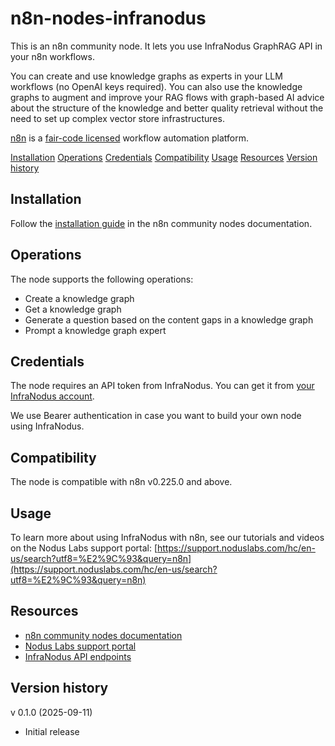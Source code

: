 # n8n-nodes-infranodus

This is an n8n community node. It lets you use InfraNodus GraphRAG API in your n8n workflows.

You can create and use knowledge graphs as experts in your LLM workflows (no OpenAI keys required). You can also use the knowledge graphs to augment and improve your RAG flows with graph-based AI advice about the structure of the knowledge and better quality retrieval without the need to set up complex vector store infrastructures.

[n8n](https://n8n.io/) is a [fair-code licensed](https://docs.n8n.io/reference/license/) workflow automation platform.

[Installation](#installation)
[Operations](#operations)
[Credentials](#credentials)
[Compatibility](#compatibility)
[Usage](#usage)
[Resources](#resources)
[Version history](#version-history)

## Installation

Follow the [installation guide](https://docs.n8n.io/integrations/community-nodes/installation/) in the n8n community nodes documentation.

## Operations

The node supports the following operations:

- Create a knowledge graph
- Get a knowledge graph
- Generate a question based on the content gaps in a knowledge graph
- Prompt a knowledge graph expert

## Credentials

The node requires an API token from InfraNodus. You can get it from [your InfraNodus account](https://infranodus.com/api-access).

We use Bearer authentication in case you want to build your own node using InfraNodus.

## Compatibility

The node is compatible with n8n v0.225.0 and above.

## Usage

To learn more about using InfraNodus with n8n, see our tutorials and videos on the Nodus Labs support portal: [https://support.noduslabs.com/hc/en-us/search?utf8=%E2%9C%93&query=n8n](https://support.noduslabs.com/hc/en-us/search?utf8=%E2%9C%93&query=n8n)

## Resources

- [n8n community nodes documentation](https://docs.n8n.io/integrations/#community-nodes)
- [Nodus Labs support portal](https://support.noduslabs.com/hc/en-us/search?utf8=%E2%9C%93&query=n8n)
- [InfraNodus API endpoints](https://support.noduslabs.com/hc/en-us/articles/13605983537692-InfraNodus-API-Access-Points)

## Version history

v 0.1.0 (2025-09-11)

- Initial release
